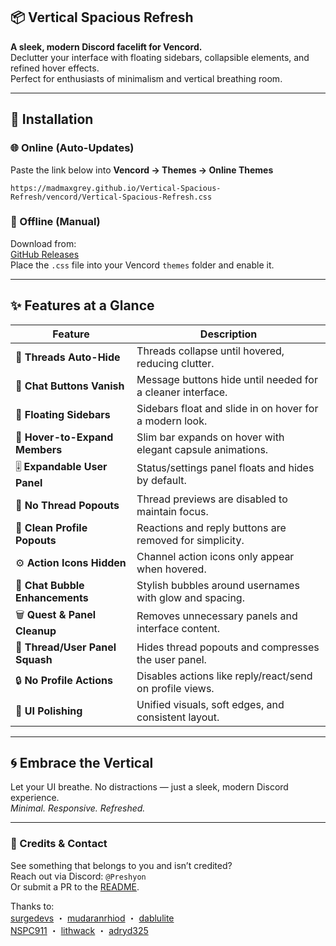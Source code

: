 ## 📦 Vertical Spacious Refresh

**A sleek, modern Discord facelift for Vencord.**  
Declutter your interface with floating sidebars, collapsible elements, and refined hover effects.  
Perfect for enthusiasts of minimalism and vertical breathing room.

---

## 🚀 Installation

### 🌐 Online (Auto-Updates)  
Paste the link below into **Vencord → Themes → Online Themes**
```
https://madmaxgrey.github.io/Vertical-Spacious-Refresh/vencord/Vertical-Spacious-Refresh.css
```

### 💾 Offline (Manual)  
Download from:  
[GitHub Releases](https://github.com/madmaxgrey/Vertical-Spacious-Refresh/releases)  
Place the `.css` file into your Vencord `themes` folder and enable it.

---

## ✨ Features at a Glance

| Feature | Description |
|--------|-------------|
| 🔻 **Threads Auto-Hide** | Threads collapse until hovered, reducing clutter. |
| 🧹 **Chat Buttons Vanish** | Message buttons hide until needed for a cleaner interface. |
| 🧭 **Floating Sidebars** | Sidebars float and slide in on hover for a modern look. |
| 👥 **Hover-to-Expand Members** | Slim bar expands on hover with elegant capsule animations. |
| 🎚️ **Expandable User Panel** | Status/settings panel floats and hides by default. |
| 🧵 **No Thread Popouts** | Thread previews are disabled to maintain focus. |
| 🔕 **Clean Profile Popouts** | Reactions and reply buttons are removed for simplicity. |
| ⚙️ **Action Icons Hidden** | Channel action icons only appear when hovered. |
| 💬 **Chat Bubble Enhancements** | Stylish bubbles around usernames with glow and spacing. |
| 🗑️ **Quest & Panel Cleanup** | Removes unnecessary panels and interface content. |
| 🧩 **Thread/User Panel Squash** | Hides thread popouts and compresses the user panel. |
| 🔒 **No Profile Actions** | Disables actions like reply/react/send on profile views. |
| 🔲 **UI Polishing** | Unified visuals, soft edges, and consistent layout. |

---

## 🌀 Embrace the Vertical

Let your UI breathe. No distractions — just a sleek, modern Discord experience.  
_Minimal. Responsive. Refreshed._

---

### 🙏 Credits & Contact

See something that belongs to you and isn’t credited?  
Reach out via Discord: `@Preshyon`  
Or submit a PR to the [README](https://github.com/madmaxgrey/Vertical-Spacious-Refresh/blob/main/README.md).

Thanks to:  
[surgedevs](https://github.com/surgedevs) ・ [mudaranrhiod](https://github.com/mudaranrhiod) ・ [dablulite](https://github.com/dablulite)  
[NSPC911](https://github.com/NSPC911) ・ [lithwack](https://github.com/lithwack) ・ [adryd325](https://github.com/adryd325)
